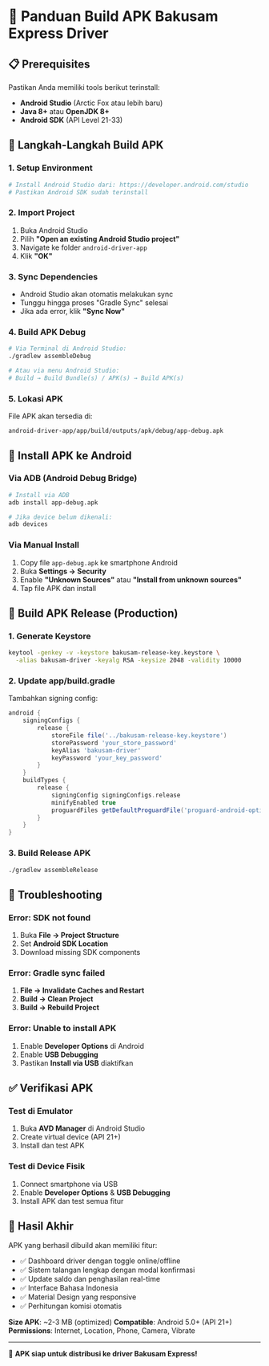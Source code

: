 # 🚀 Panduan Build APK Bakusam Express Driver

## 📋 Prerequisites
Pastikan Anda memiliki tools berikut terinstall:
- **Android Studio** (Arctic Fox atau lebih baru)
- **Java 8+** atau **OpenJDK 8+**
- **Android SDK** (API Level 21-33)

## 🔧 Langkah-Langkah Build APK

### 1. Setup Environment
```bash
# Install Android Studio dari: https://developer.android.com/studio
# Pastikan Android SDK sudah terinstall
```

### 2. Import Project
1. Buka Android Studio
2. Pilih **"Open an existing Android Studio project"**
3. Navigate ke folder `android-driver-app`
4. Klik **"OK"**

### 3. Sync Dependencies
- Android Studio akan otomatis melakukan sync
- Tunggu hingga proses "Gradle Sync" selesai
- Jika ada error, klik **"Sync Now"**

### 4. Build APK Debug
```bash
# Via Terminal di Android Studio:
./gradlew assembleDebug

# Atau via menu Android Studio:
# Build → Build Bundle(s) / APK(s) → Build APK(s)
```

### 5. Lokasi APK
File APK akan tersedia di:
```
android-driver-app/app/build/outputs/apk/debug/app-debug.apk
```

## 📲 Install APK ke Android

### Via ADB (Android Debug Bridge)
```bash
# Install via ADB
adb install app-debug.apk

# Jika device belum dikenali:
adb devices
```

### Via Manual Install
1. Copy file `app-debug.apk` ke smartphone Android
2. Buka **Settings → Security**
3. Enable **"Unknown Sources"** atau **"Install from unknown sources"**
4. Tap file APK dan install

## 🎯 Build APK Release (Production)

### 1. Generate Keystore
```bash
keytool -genkey -v -keystore bakusam-release-key.keystore \
  -alias bakusam-driver -keyalg RSA -keysize 2048 -validity 10000
```

### 2. Update app/build.gradle
Tambahkan signing config:
```gradle
android {
    signingConfigs {
        release {
            storeFile file('../bakusam-release-key.keystore')
            storePassword 'your_store_password'
            keyAlias 'bakusam-driver'
            keyPassword 'your_key_password'
        }
    }
    buildTypes {
        release {
            signingConfig signingConfigs.release
            minifyEnabled true
            proguardFiles getDefaultProguardFile('proguard-android-optimize.txt'), 'proguard-rules.pro'
        }
    }
}
```

### 3. Build Release APK
```bash
./gradlew assembleRelease
```

## 🐛 Troubleshooting

### Error: SDK not found
1. Buka **File → Project Structure**
2. Set **Android SDK Location**
3. Download missing SDK components

### Error: Gradle sync failed
1. **File → Invalidate Caches and Restart**
2. **Build → Clean Project**
3. **Build → Rebuild Project**

### Error: Unable to install APK
1. Enable **Developer Options** di Android
2. Enable **USB Debugging**
3. Pastikan **Install via USB** diaktifkan

## ✅ Verifikasi APK

### Test di Emulator
1. Buka **AVD Manager** di Android Studio
2. Create virtual device (API 21+)
3. Install dan test APK

### Test di Device Fisik
1. Connect smartphone via USB
2. Enable **Developer Options** & **USB Debugging**
3. Install APK dan test semua fitur

## 🎉 Hasil Akhir

APK yang berhasil dibuild akan memiliki fitur:
- ✅ Dashboard driver dengan toggle online/offline
- ✅ Sistem talangan lengkap dengan modal konfirmasi
- ✅ Update saldo dan penghasilan real-time
- ✅ Interface Bahasa Indonesia
- ✅ Material Design yang responsive
- ✅ Perhitungan komisi otomatis

**Size APK**: ~2-3 MB (optimized)
**Compatible**: Android 5.0+ (API 21+)
**Permissions**: Internet, Location, Phone, Camera, Vibrate

---

🚀 **APK siap untuk distribusi ke driver Bakusam Express!**